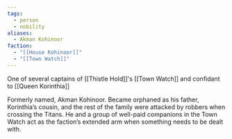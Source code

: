 ```yaml
---
tags:
  - person
  - nobility
aliases:
  - Akman Kohinoor
faction:
  - "[[House Kohinoor]]"
  - "[[Town Watch]]"
---
```

One of several captains of [[Thistle Hold]]'s [[Town Watch]] and confidant to [[Queen Korinthia]]

Formerly named, Akman Kohinoor. Became orphaned as his father,
Korinthia’s cousin, and the rest of the family were attacked
by robbers when crossing the Titans. He and a group of well-paid
companions in the Town Watch act as the faction’s extended
arm when something needs to be dealt with.